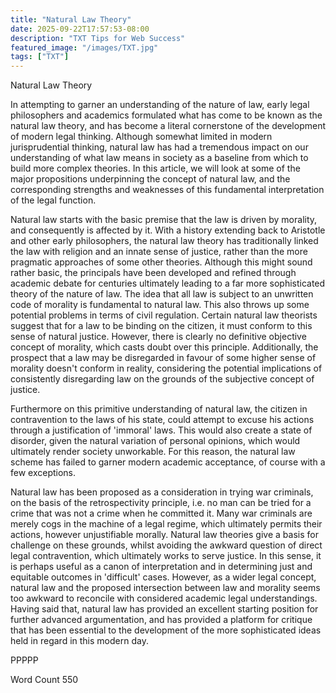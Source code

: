 ```yaml
---
title: "Natural Law Theory"
date: 2025-09-22T17:57:53-08:00
description: "TXT Tips for Web Success"
featured_image: "/images/TXT.jpg"
tags: ["TXT"]
---
```


Natural Law Theory

In attempting to garner an understanding of the nature of law, early legal philosophers and academics formulated what has come to be known as the natural law theory, and has become a literal cornerstone of the development of modern legal thinking.  Although somewhat limited in modern jurisprudential thinking, natural law has had a tremendous impact on our understanding of what law means in society as a baseline from which to build more complex theories.  In this article, we will look at some of the major propositions underpinning the concept of natural law, and the corresponding strengths and weaknesses of this fundamental interpretation of the legal function.

Natural law starts with the basic premise that the law is driven by morality, and consequently is affected by it.  With a history extending back to Aristotle and other early philosophers, the natural law theory has traditionally linked the law with religion and an innate sense of justice, rather than the more pragmatic approaches of some other theories.  Although this might sound rather basic, the principals have been developed and refined through academic debate for centuries ultimately leading to a far more sophisticated theory of the nature of law.  The idea that all law is subject to an unwritten code of morality is fundamental to natural law.  This also throws up some potential problems in terms of civil regulation.  Certain natural law theorists suggest that for a law to be binding on the citizen, it must conform to this sense of natural justice.  However, there is clearly no definitive objective concept of morality, which casts doubt over this principle.  Additionally, the prospect that a law may be disregarded in favour of some higher sense of morality doesn't conform in reality, considering the potential implications of consistently disregarding law on the grounds of the subjective concept of justice.  

Furthermore on this primitive understanding of natural law, the citizen in contravention to the laws of his state, could attempt to excuse his actions through a justification of 'immoral' laws.  This would also create a state of disorder, given the natural variation of personal opinions, which would ultimately render society unworkable.  For this reason, the natural law scheme has failed to garner modern academic acceptance, of course with a few exceptions.

Natural law has been proposed as a consideration in trying war criminals, on the basis of the retrospectivity principle, i.e. no man can be tried for a crime that was not a crime when he committed it.  Many war criminals are merely cogs in the machine of a legal regime, which ultimately permits their actions, however unjustifiable morally.  Natural law theories give a basis for challenge on these grounds, whilst avoiding the awkward question of direct legal contravention, which ultimately works to serve justice.  In this sense, it is perhaps useful as a canon of interpretation and in determining just and equitable outcomes in 'difficult' cases.  However, as a wider legal concept, natural law and the proposed intersection between law and morality seems too awkward to reconcile with considered academic legal understandings.  Having said that, natural law has provided an excellent starting position for further advanced argumentation, and has provided a platform for critique that has been essential to the development of the more sophisticated ideas held in regard in this modern day.

PPPPP

Word Count 550

